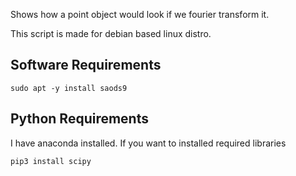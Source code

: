 Shows how a point object would look if we fourier transform it.

This script is made for debian based linux distro.

## Software Requirements 
`sudo apt -y install saods9`

## Python Requirements
I have anaconda installed. 
If you want to installed required libraries

`pip3 install scipy 
`
